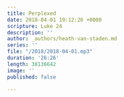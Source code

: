 ```yaml
---
title: Perplexed
date: 2018-04-01 19:12:26 +0000
scripture: Luke 24
description: ''
author: _authors/heath-van-staden.md
series: ''
file: "/2018/2018-04-01.mp3"
duration: '26:26'
length: 38136642
image: ''
published: false

---
```

